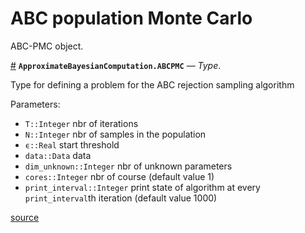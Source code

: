 
<a id='ABC-population-Monte-Carlo-1'></a>

# ABC population Monte Carlo


ABC-PMC object.

<a id='ApproximateBayesianComputation.ABCPMC' href='#ApproximateBayesianComputation.ABCPMC'>#</a>
**`ApproximateBayesianComputation.ABCPMC`** &mdash; *Type*.



Type for defining a problem for the ABC rejection sampling algorithm

Parameters:

  * `T::Integer` nbr of iterations
  * `N::Integer` nbr of samples in the population
  * `ϵ::Real` start threshold
  * `data::Data` data
  * `dim_unknown::Integer` nbr of unknown parameters
  * `cores::Integer` nbr of course (default value 1)
  * `print_interval::Integer` print state of algorithm at every `print_interval`th iteration (default value 1000)


<a target='_blank' href='https://github.com/SamuelWiqvist/ApproximateBayesianComputation.jl/blob/f39fb4d489dbf9adefa5fe467339f80e3aa7837c/src\abcpmc.jl#L2-L14' class='documenter-source'>source</a><br>


